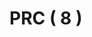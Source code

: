 # PRC ( 8 )



<div data-full-width="true">

<figure><img src="https://rider-card.com/images/cardlist/card/PRC-001.png" alt=""><figcaption></figcaption></figure>

 

<figure><img src="https://rider-card.com/images/cardlist/card/PRC-002.png" alt=""><figcaption></figcaption></figure>

 

<figure><img src="https://rider-card.com/images/cardlist/card/PRC-003.png" alt=""><figcaption></figcaption></figure>

 

<figure><img src="https://rider-card.com/images/cardlist/card/PRC-004.png" alt=""><figcaption></figcaption></figure>

 

<figure><img src="https://rider-card.com/images/cardlist/card/PRC-005.png" alt=""><figcaption></figcaption></figure>

</div>



<div data-full-width="true">

<figure><img src="https://rider-card.com/images/cardlist/card/PRC-006.png" alt=""><figcaption></figcaption></figure>

 

<figure><img src="https://rider-card.com/images/cardlist/card/PRC-007.png" alt=""><figcaption></figcaption></figure>

 

<figure><img src="https://rider-card.com/images/cardlist/card/PRC-008.png" alt=""><figcaption></figcaption></figure>

 

<figure><img src="https://rider-card.com/images/cardlist/card/PRC-009.png" alt=""><figcaption></figcaption></figure>

 

<figure><img src="https://rider-card.com/images/cardlist/card/PRC-010.png" alt=""><figcaption></figcaption></figure>

</div>
